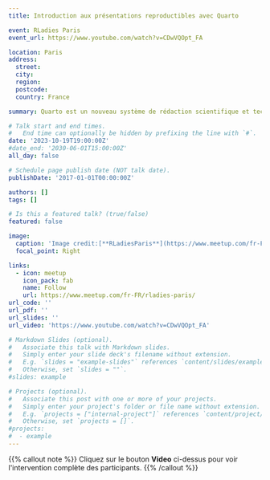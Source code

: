 ```yaml
---
title: Introduction aux présentations reproductibles avec Quarto 

event: RLadies Paris
event_url: https://www.youtube.com/watch?v=CDwVQOpt_FA

location: Paris
address:
  street: 
  city: 
  region: 
  postcode: 
  country: France

summary: Quarto est un nouveau système de rédaction scientifique et technique open-source développé par Posit, qui étend les capacités de son prédécesseur R Markdown. Cet atelier est une version courte de l'atelier "Introduction aux publications reproductibles avec RStudio", qui comprend des présentations et des démonstrations alternant avec des exercices pratiques.

# Talk start and end times.
#   End time can optionally be hidden by prefixing the line with `#`.
date: '2023-10-19T19:00:00Z'
#date_end: '2030-06-01T15:00:00Z'
all_day: false

# Schedule page publish date (NOT talk date).
publishDate: '2017-01-01T00:00:00Z'

authors: []
tags: []

# Is this a featured talk? (true/false)
featured: false

image:
  caption: 'Image credit:[**RLadiesParis**](https://www.meetup.com/fr-FR/rladies-paris/)'
  focal_point: Right

links:
  - icon: meetup
    icon_pack: fab
    name: Follow
    url: https://www.meetup.com/fr-FR/rladies-paris/
url_code: ''
url_pdf: ''
url_slides: ''
url_video: 'https://www.youtube.com/watch?v=CDwVQOpt_FA'

# Markdown Slides (optional).
#   Associate this talk with Markdown slides.
#   Simply enter your slide deck's filename without extension.
#   E.g. `slides = "example-slides"` references `content/slides/example-slides.md`.
#   Otherwise, set `slides = ""`.
#slides: example

# Projects (optional).
#   Associate this post with one or more of your projects.
#   Simply enter your project's folder or file name without extension.
#   E.g. `projects = ["internal-project"]` references `content/project/deep-learning/index.md`.
#   Otherwise, set `projects = []`.
#projects:
#  - example
---
```


{{% callout note %}}
Cliquez sur le bouton **Video** ci-dessus pour voir l'intervention complète des participants.
{{% /callout %}}
